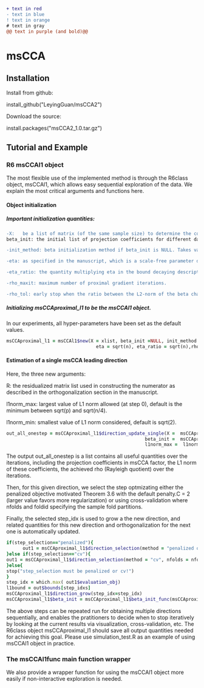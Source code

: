 ```diff
+ text in red
- text in blue
! text in orange
# text in gray
@@ text in purple (and bold)@@
```
# msCCA

## Installation

Install from github:

install_github("LeyingGuan/msCCA2")

Download the source:

install.packages("msCCA2_1.0.tar.gz")

## Tutorial and Example
### R6 msCCAl1 object
The most flexible use of the implemented method is through the R6class object, msCCAl1, which allows easy sequential exploration of the data. We explain the most critical arguments and functions here.
#### Object initialization
##### Important initialization quantities:
```diff
-X:   be a list of matrix (of the same sample size) to determine the constructin function of the leading multi-block sparse CCA via L1-norm constraints
beta_init: the initial list of projection coefficients for different data matrices

-init_method: beta initialization method if beta_init is NULL. Takes value in ("rgcca", "pma", "convex", "soft-thr"). The "convex" choice uses convex relaxation, which provides theoretical guarantees under stringent assumptions and can be very slow for large-scale data set. "soft-thr" is the suggested version that provides no-worse empirical performance compared to "convex" but much faster.

-eta: as specified in the manuscript, which is a scale-free parameter determining the "relative" step size during proximal gradient descent. Default value is $1/sqrt(n)$.

-eta_ratio: the quantity multiplying eta in the bound decaying description in the manuscript. Default value is $sqrt(1/self$n)$.

-rho_maxit: maximum number of proximal gradient iterations.

-rho_tol: early stop when the ratio between the L2-norm of the beta change and eta is smaller than rho_tol. Default is 1E-3.
```
##### Initializing msCCAproximal_l1 to be the msCCAl1 object.
In our experiments, all hyper-parameters have been set as the default values.
```ruby
msCCAproximal_l1 = msCCAl1$new(X = xlist, beta_init =NULL, init_method = "soft-thr",  l1norm_max=NULL, l1norm_min = NULL,
                                 eta = sqrt(n), eta_ratio = sqrt(n),rho_tol = 1E-3, rho_maxit = 5E3)

```
#### Estimation of a single msCCA leading direction
Here, the three new arguments: 

R: the residualized matrix list used in constructing the numerator as described in the orthogonalization section in the manuscript.

l1norm_max: largest value of L1 norm allowed (at step 0), default is the minimum between sqrt(p) and sqrt(n/4).

l1norm_min: smallest value of L1 norm considered, default is sqrt(2).
```ruby
out_all_onestep = msCCAproximal_l1$direction_update_single(X =  msCCAproximal_l1$X, R =  msCCAproximal_l1$R,
                                                   beta_init =  msCCAproximal_l1$beta_init,
                                                   l1norm_max =  l1norm_max,   l1norm_min = l1norm_min, trace = TRUE)
```
The output out_all_onestep is a list contains all useful quantities over the iterations, including the projection coefficients in msCCA factor, the L1 norm of these coefficients, the achieved rho (Rayleigh quotient) over the iterations. 

Then, for this given direction, we select the step optmizating either the penalized objective motivated Theorem 3.6 with the default penalty.C = 2 (larger value favors more regularization) or using cross-validation where nfolds and foldid specifying the sample fold partitions.

Finally, the selected step_idx is used to grow a the new direction, and related quantities for this new direction and orthogonalization for the next one is automatically updated.
```ruby
if(step_selection=="penalized"){
      out1 = msCCAproximal_l1$direction_selection(method = "penalized objective", penalty.C = 2, nfolds = nfolds, foldid = NULL, seed = seed, n.core = NULL, multi.core = "mclapply")
}else if(step_selection=="cv"){
out1 = msCCAproximal_l1$direction_selection(method = "cv", nfolds = nfolds, foldid = foldid, seed = seed, n.core = NULL, multi.core = "mclapply")
}else{
stop("step_selection must be penalized or cv!")
}
step_idx = which.max( out1$evaluation_obj)
l1bound = out$bounds[step_idxs]
msCCAproximal_l1$direction_grow(step_idx=step_idx)
msCCAproximal_l1$beta_init = msCCAproximal_l1$beta_init_func(msCCAproximal_l1$R) #rerun specified beta initialization method for the next direction
```
The above steps can be repeated run for obtaining multiple directions sequentially, and enables the pratitioners to decide when to stop iteratively by looking at the current results via visualization, cross-validation, etc. The R6class object msCCAproximal_l1 should save all output quantities needed for achieving this goal. Please use simulation_test.R as an example of using msCCAl1 object in practice.

### The msCCAl1func main function wrapper
We also provide a wrapper function for using the msCCAl1 object more easily if non-interactive exploration is needed. 

